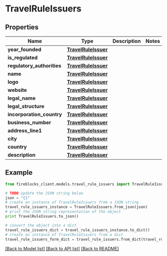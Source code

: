 # TravelRuleIssuers


## Properties

Name | Type | Description | Notes
------------ | ------------- | ------------- | -------------
**year_founded** | [**TravelRuleIssuer**](TravelRuleIssuer.md) |  | 
**is_regulated** | [**TravelRuleIssuer**](TravelRuleIssuer.md) |  | 
**regulatory_authorities** | [**TravelRuleIssuer**](TravelRuleIssuer.md) |  | 
**name** | [**TravelRuleIssuer**](TravelRuleIssuer.md) |  | 
**logo** | [**TravelRuleIssuer**](TravelRuleIssuer.md) |  | 
**website** | [**TravelRuleIssuer**](TravelRuleIssuer.md) |  | 
**legal_name** | [**TravelRuleIssuer**](TravelRuleIssuer.md) |  | 
**legal_structure** | [**TravelRuleIssuer**](TravelRuleIssuer.md) |  | 
**incorporation_country** | [**TravelRuleIssuer**](TravelRuleIssuer.md) |  | 
**business_number** | [**TravelRuleIssuer**](TravelRuleIssuer.md) |  | 
**address_line1** | [**TravelRuleIssuer**](TravelRuleIssuer.md) |  | 
**city** | [**TravelRuleIssuer**](TravelRuleIssuer.md) |  | 
**country** | [**TravelRuleIssuer**](TravelRuleIssuer.md) |  | 
**description** | [**TravelRuleIssuer**](TravelRuleIssuer.md) |  | 

## Example

```python
from fireblocks_client.models.travel_rule_issuers import TravelRuleIssuers

# TODO update the JSON string below
json = "{}"
# create an instance of TravelRuleIssuers from a JSON string
travel_rule_issuers_instance = TravelRuleIssuers.from_json(json)
# print the JSON string representation of the object
print TravelRuleIssuers.to_json()

# convert the object into a dict
travel_rule_issuers_dict = travel_rule_issuers_instance.to_dict()
# create an instance of TravelRuleIssuers from a dict
travel_rule_issuers_form_dict = travel_rule_issuers.from_dict(travel_rule_issuers_dict)
```
[[Back to Model list]](../README.md#documentation-for-models) [[Back to API list]](../README.md#documentation-for-api-endpoints) [[Back to README]](../README.md)


